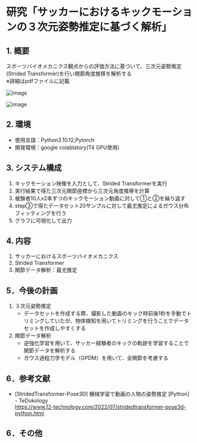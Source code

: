 # 研究「サッカーにおけるキックモーションの３次元姿勢推定に基づく解析」

## 1. 概要
スポーツバイオメカニクス観点からの評価方法に基づいて、三次元姿勢推定(Strided Transformer)を行い関節角度推移を解析する <br>
※詳細はpdfファイルに記載

![image](https://github.com/Sumisumisumith/Kickmotion-Evaluation-System/assets/130366050/17876b14-527a-45cf-8314-0230e6b34fcc)

![image](https://github.com/Sumisumisumith/Kickmotion-Evaluation-System/assets/130366050/3c6bc79c-0a1a-4cc2-80eb-a5c33390479e)

## 2. 環境
- 使用言語：Python3.10.12,Pytorch
- 開発環境：google colablatory(T4 GPU使用)

## 3. システム構成
1. キックモーション映像を入力として、Strided Transformerを実行
2. 実行結果で得た三次元関節座標から三次元角度推移を計算
3. 被験者10人x2本ずつのキックモーション動画に対して①と②を繰り返す
4. step③で得たデータセット20サンプルに対して最尤推定によるガウス分布フィッティングを行う
5. グラフに可視化して出力

## 4. 内容
1. サッカーにおけるスポーツバイオメカニクス
2. Strided Transformer
3. 関節データ解析：最尤推定

## 5．今後の計画
1. ３次元姿勢推定
   - データセットを作成する際、撮影した動画のキック時前後1秒を手動でトリミングしていたが、物体検知を用いてトリミングを行うことでデータセットを作成しやすくする
3. 関節データ解析
   - 逆強化学習を用いて、サッカー経験者のキックの軌跡を学習することで関節データを解析する
   - ガウス過程力学モデル（GPDM）を用いて、全関節を考慮する
   
## 6．参考文献
- [StridedTransformer-Pose3D] 機械学習で動画の人物の姿勢推定 [Python] - TeDokology <br>
https://www.12-technology.com/2022/07/stridedtransformer-pose3d-python.html

## 6．その他
